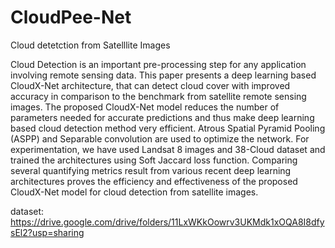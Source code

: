 # CloudPee-Net
Cloud detetction from Satelllite Images

Cloud Detection is an important pre-processing step for any application involving remote sensing data. This paper presents a deep learning based CloudX-Net architecture, that can detect cloud cover with improved accuracy in comparison to the benchmark from satellite remote sensing images. The proposed CloudX-Net model reduces the number of parameters needed for accurate predictions and thus make deep learning based cloud detection method very efficient. Atrous Spatial Pyramid Pooling (ASPP) and Separable convolution are used to optimize the network. For experimentation, we have used Landsat 8 images and 38-Cloud dataset and trained the architectures using Soft Jaccard loss function. Comparing several quantifying metrics result from various recent deep learning architectures proves the efficiency and effectiveness of the proposed CloudX-Net model for cloud detection from satellite images.

dataset: https://drive.google.com/drive/folders/11LxWKkOowrv3UKMdk1xOQA8I8dfysEl2?usp=sharing
